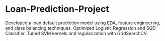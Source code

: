 # Loan-Prediction-Project
Developed a loan default prediction model using EDA, feature engineering, and class balancing techniques. Optimized Logistic Regression and SGD Classifier. Tuned SVM kernels and regularization with GridSearchCV.
